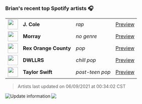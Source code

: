 ### Brian's recent top Spotify artists 🎧
<table>
<!-- top_artists starts -->
    <tr>
        <td> <img height="32px" src="https://i.scdn.co/image/ab6761610000f178add503b411a712e277895c8a"> </td>
        <td> <b>J. Cole</b></td>
        <td> <i>rap</i></td>
        <td> <a href="https://open.spotify.com/artist/6l3HvQ5sa6mXTsMTB19rO5" target="_blank" > Preview </a> </td>
    </tr>
    <tr>
        <td> <img height="32px" src="https://i.scdn.co/image/ab6761610000f1784c02fa4c81c2088c5954451e"> </td>
        <td> <b>Morray</b></td>
        <td> <i>no genre</i></td>
        <td> <a href="https://open.spotify.com/artist/44vREmJC0OlVZjZaGLqVEd" target="_blank" > Preview </a> </td>
    </tr>
    <tr>
        <td> <img height="32px" src="https://i.scdn.co/image/321b61bad8f9c7337c59798a8a3c7dcc8b997730"> </td>
        <td> <b>Rex Orange County</b></td>
        <td> <i>pop</i></td>
        <td> <a href="https://open.spotify.com/artist/7pbDxGE6nQSZVfiFdq9lOL" target="_blank" > Preview </a> </td>
    </tr>
    <tr>
        <td> <img height="32px" src="https://i.scdn.co/image/ab6761610000f1783b835edcfa8fc91ff7da16fb"> </td>
        <td> <b>DWLLRS</b></td>
        <td> <i>chill pop</i></td>
        <td> <a href="https://open.spotify.com/artist/2TviQllPVEQ7E68Yr4uPKR" target="_blank" > Preview </a> </td>
    </tr>
    <tr>
        <td> <img height="32px" src="https://i.scdn.co/image/02e96fdf26f6a3b1d435f163831ea50f7d2abb55"> </td>
        <td> <b>Taylor Swift</b></td>
        <td> <i>post-teen pop</i></td>
        <td> <a href="https://open.spotify.com/artist/06HL4z0CvFAxyc27GXpf02" target="_blank" > Preview </a> </td>
    </tr>
<!-- top_artists ends -->
</table>

<!-- last_updated starts -->
> Artists last updated on 06/09/2021 at 00:34:02 CST
<!-- last_updated ends -->

<a href="https://github.com/briansayre/briansayre/actions?query=workflow%3A%22Update+Spotify+information%22"><img src="https://github.com/briansayre/briansayre/workflows/Update%20Spotify%20information/badge.svg" align="left" alt="Update information"></a>

![](https://visitor-badge.glitch.me/badge?page_id=briansayre.briansayre)
